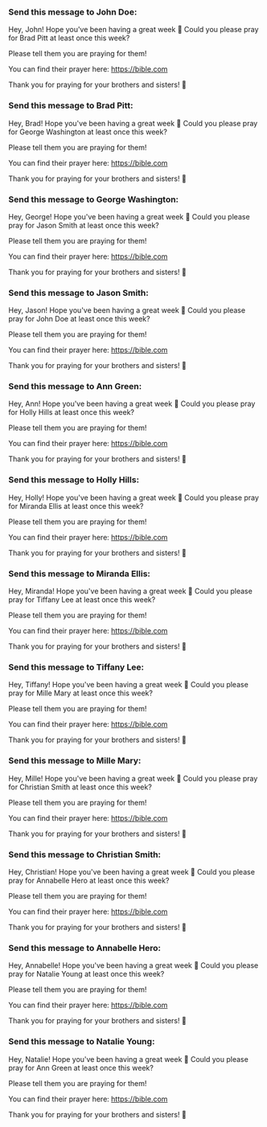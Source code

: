 ### Send this message to John Doe:

Hey, John! Hope you've been having a great week 🙂 Could you please pray for Brad Pitt at least once this week?

Please tell them you are praying for them!

You can find their prayer here:
https://bible.com

Thank you for praying for your brothers and sisters! 🙂

### Send this message to Brad Pitt:

Hey, Brad! Hope you've been having a great week 🙂 Could you please pray for George Washington at least once this week?

Please tell them you are praying for them!

You can find their prayer here:
https://bible.com

Thank you for praying for your brothers and sisters! 🙂

### Send this message to George Washington:

Hey, George! Hope you've been having a great week 🙂 Could you please pray for Jason Smith at least once this week?

Please tell them you are praying for them!

You can find their prayer here:
https://bible.com

Thank you for praying for your brothers and sisters! 🙂

### Send this message to Jason Smith:

Hey, Jason! Hope you've been having a great week 🙂 Could you please pray for John Doe at least once this week?

Please tell them you are praying for them!

You can find their prayer here:
https://bible.com

Thank you for praying for your brothers and sisters! 🙂

### Send this message to Ann Green:

Hey, Ann! Hope you've been having a great week 🙂 Could you please pray for Holly Hills at least once this week?

Please tell them you are praying for them!

You can find their prayer here:
https://bible.com

Thank you for praying for your brothers and sisters! 🙂

### Send this message to Holly Hills:

Hey, Holly! Hope you've been having a great week 🙂 Could you please pray for Miranda Ellis at least once this week?

Please tell them you are praying for them!

You can find their prayer here:
https://bible.com

Thank you for praying for your brothers and sisters! 🙂

### Send this message to Miranda Ellis:

Hey, Miranda! Hope you've been having a great week 🙂 Could you please pray for Tiffany Lee at least once this week?

Please tell them you are praying for them!

You can find their prayer here:
https://bible.com

Thank you for praying for your brothers and sisters! 🙂

### Send this message to Tiffany Lee:

Hey, Tiffany! Hope you've been having a great week 🙂 Could you please pray for Mille Mary at least once this week?

Please tell them you are praying for them!

You can find their prayer here:
https://bible.com

Thank you for praying for your brothers and sisters! 🙂

### Send this message to Mille Mary:

Hey, Mille! Hope you've been having a great week 🙂 Could you please pray for Christian Smith at least once this week?

Please tell them you are praying for them!

You can find their prayer here:
https://bible.com

Thank you for praying for your brothers and sisters! 🙂

### Send this message to Christian Smith:

Hey, Christian! Hope you've been having a great week 🙂 Could you please pray for Annabelle Hero at least once this week?

Please tell them you are praying for them!

You can find their prayer here:
https://bible.com

Thank you for praying for your brothers and sisters! 🙂

### Send this message to Annabelle Hero:

Hey, Annabelle! Hope you've been having a great week 🙂 Could you please pray for Natalie Young at least once this week?

Please tell them you are praying for them!

You can find their prayer here:
https://bible.com

Thank you for praying for your brothers and sisters! 🙂

### Send this message to Natalie Young:

Hey, Natalie! Hope you've been having a great week 🙂 Could you please pray for Ann Green at least once this week?

Please tell them you are praying for them!

You can find their prayer here:
https://bible.com

Thank you for praying for your brothers and sisters! 🙂

